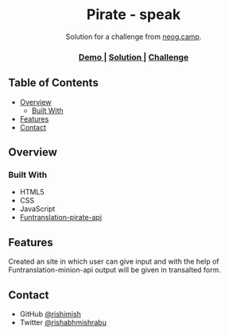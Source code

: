 <h1 align="center">Pirate - speak</h1>

<div align="center">
   Solution for a challenge from  <a href="https://neog.camp/" target="_blank">neog.camp</a>.
</div>

<div align="center">
  <h3>
    <a href="https://pirate-speak-101.netlify.app/
">
      Demo
    </a>
    <span> | </span>
    <a href="https://github.com/rishimish/pirate-speak">
      Solution
    </a>
    <span> | </span>
    <a href="https://neog.camp/guide/lesson-four">
      Challenge
    </a>
  </h3>
</div>

## Table of Contents

- [Overview](#overview)
  - [Built With](#built-with)
- [Features](#features)
- [Contact](#contact)

## Overview

### Built With

- HTML5
- CSS
- JavaScript
- [Funtranslation-pirate-api](https://funtranslations.com/pirate)

## Features

Created an site in which user can give input and with the help of Funtranslation-minion-api output will be given in transalted form.

## Contact

- GitHub [@rishimish](https://{github.com/rishimish})
- Twitter [@rishabhmishrabu](https://{twitter.com/rishabhmishrabu})
